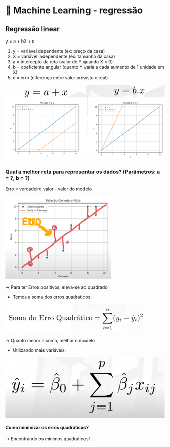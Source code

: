 # 🤖 Machine Learning - regressão
## Regressão linear

y = a + bX + ε

1. y = variável dependente (ex: preço da casa)
2. X = variável independente (ex: tamanho da casa)
3. a = intercepto da reta (valor de Y quando X = 0)
4. b = coeficiente angular (quanto Y varia a cada aumento de 1 unidade em X)
5. ε = erro (diferença entre valor previsto e real)

![RegressaoLinear](../imagens/image-08.png)

### Qual a melhor reta para representar os dados? (Parâmetros: a = ?, b = ?)
Erro = verdadeiro valor - valor do modelo

![RegressaoLinear2](../imagens/image-09.png)

-> Para ter Erros positivos, eleva-se ao quadrado

- Temos a soma dos erros quadraticos:

![RegressaoLinear3](../imagens/image-10.png)

-> Quanto menor a soma, melhor o modelo

- Utilizando mais variáveis:

![RegressaoLinear4](../imagens/image-11.png)

#### Como minimizar os erros quadráticos?
-> Encontrando os mínimos quadráticos!


